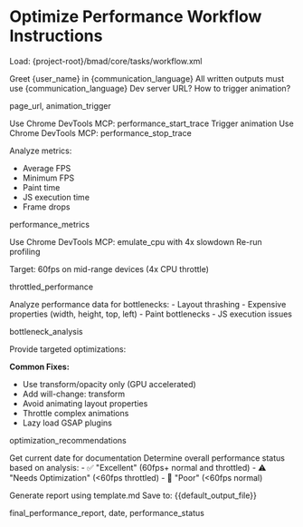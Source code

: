 # Optimize Performance Workflow Instructions

<critical>Load: {project-root}/bmad/core/tasks/workflow.xml</critical>

<workflow>

<step n="1" goal="Setup Profiling">
<action>Greet {user_name} in {communication_language}</action>
<action>All written outputs must use {communication_language}</action>
<ask response="page_url">Dev server URL?</ask>
<ask response="animation_trigger">How to trigger animation?</ask>

<template-output>page_url, animation_trigger</template-output>
</step>

<step n="2" goal="Profile Performance">
<action>Use Chrome DevTools MCP: performance_start_trace</action>
<action>Trigger animation</action>
<action>Use Chrome DevTools MCP: performance_stop_trace</action>

<action>Analyze metrics:</action>
- Average FPS
- Minimum FPS
- Paint time
- JS execution time
- Frame drops

<template-output>performance_metrics</template-output>
</step>

<step n="3" goal="Test Under Constraints">
<action>Use Chrome DevTools MCP: emulate_cpu with 4x slowdown</action>
<action>Re-run profiling</action>

Target: 60fps on mid-range devices (4x CPU throttle)

<template-output>throttled_performance</template-output>
</step>

<step n="4" goal="Identify Bottlenecks">
<action>Analyze performance data for bottlenecks:</action>
- Layout thrashing
- Expensive properties (width, height, top, left)
- Paint bottlenecks
- JS execution issues

<template-output>bottleneck_analysis</template-output>
</step>

<step n="5" goal="Generate Optimization Recommendations">
<action>Provide targeted optimizations:</action>

**Common Fixes:**
- Use transform/opacity only (GPU accelerated)
- Add will-change: transform
- Avoid animating layout properties
- Throttle complex animations
- Lazy load GSAP plugins

<template-output>optimization_recommendations</template-output>
</step>

<step n="6" goal="Present Performance Report">
<action>Get current date for documentation</action>
<action>Determine overall performance status based on analysis:</action>
- ✅ "Excellent" (60fps+ normal and throttled)
- ⚠️ "Needs Optimization" (<60fps throttled)
- 🔴 "Poor" (<60fps normal)

<action>Generate report using template.md</action>
<action>Save to: {{default_output_file}}</action>

<template-output>final_performance_report, date, performance_status</template-output>
</step>

</workflow>
